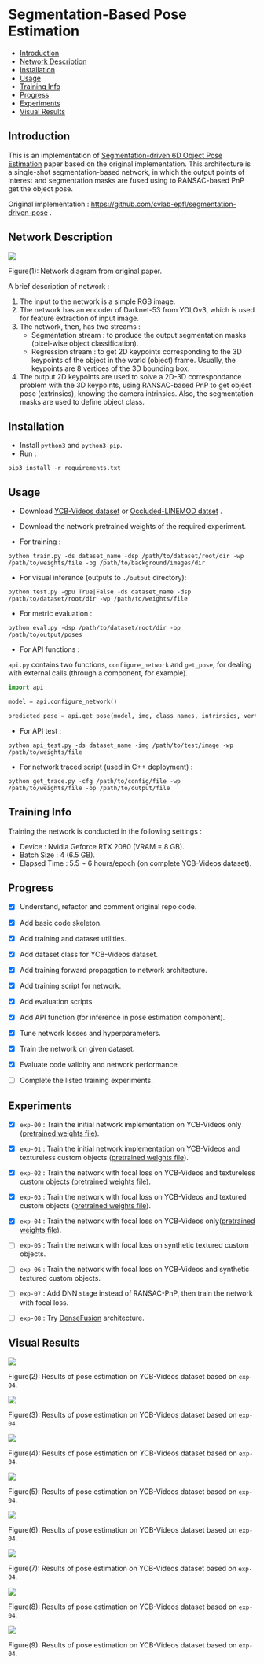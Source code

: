 # Segmentation-Based Pose Estimation

-   [Introduction](#Introduction)
-   [Network Description](#Network-Description)
-   [Installation](#Installation)
-   [Usage](#Usage)
-   [Training Info](#Training-Info)
-   [Progress](#Progress)
-   [Experiments](#Experiments)
-   [Visual Results](#Visual-Results)

## Introduction

This is an implementation of [Segmentation-driven 6D Object Pose Estimation](https://arxiv.org/abs/1812.02541) paper based on the original implementation. This architecture is a single-shot segmentation-based network, in which the output points of interest and segmentation masks are fused using to RANSAC-based PnP  get the object pose.

Original implementation : https://github.com/cvlab-epfl/segmentation-driven-pose .

## Network Description

![](./assets/network.jpg)

Figure(1): Network diagram from original paper.

A brief description of network :

1)  The input to the network is a simple RGB image.
2)  The network has an encoder of Darknet-53 from YOLOv3, which is used for feature extraction of input image.
3)  The network, then, has two streams :
    -   Segmentation stream : to produce the output segmentation masks (pixel-wise object classification).
    -   Regression stream : to get 2D keypoints corresponding to the 3D keypoints of the object in the world (object) frame. Usually, the keypoints are 8 vertices of the 3D bounding box.
4)  The output 2D keypoints are used to solve a 2D-3D correspondance problem with the 3D keypoints, using RANSAC-based PnP to get object pose (extrinsics), knowing the camera intrinsics. Also, the segmentation masks are used to define object class.

## Installation

-   Install `python3` and `python3-pip`.
-   Run :
```
pip3 install -r requirements.txt
```

## Usage

-   Download [YCB-Videos dataset](https://rse-lab.cs.washington.edu/projects/posecnn/) or [Occluded-LINEMOD datset](https://hci.iwr.uni-heidelberg.de/vislearn/iccv2015-occlusion-challenge/) .

-   Download the network pretrained weights of the required experiment. 

-   For training :

```
python train.py -ds dataset_name -dsp /path/to/dataset/root/dir -wp /path/to/weights/file -bg /path/to/background/images/dir
```

-   For visual inference (outputs to `./output` directory):

```
python test.py -gpu True|False -ds dataset_name -dsp /path/to/dataset/root/dir -wp /path/to/weights/file
```

-   For metric evaluation :

```
python eval.py -dsp /path/to/dataset/root/dir -op /path/to/output/poses
```

-   For API functions :

`api.py` contains two functions, `configure_network` and `get_pose`, for dealing with external calls (through a component, for example). 

```python
import api

model = api.configure_network()

predicted_pose = api.get_pose(model, img, class_names, intrinsics, vertices)
```

-   For API test :

```
python api_test.py -ds dataset_name -img /path/to/test/image -wp /path/to/weights/file
```

-   For network traced script (used in C++ deployment) :

```
python get_trace.py -cfg /path/to/config/file -wp /path/to/weights/file -op /path/to/output/file
```

## Training Info

Training the network is conducted in the following settings :

-   Device : Nvidia Geforce RTX 2080 (VRAM = 8 GB).
-   Batch Size : 4 (6.5 GB).
-   Elapsed Time : 5.5 ~ 6 hours/epoch (on complete YCB-Videos dataset).

## Progress

-   [x] Understand, refactor and comment original repo code.

-   [x] Add basic code skeleton.

-   [x] Add training and dataset utilities.

-   [x] Add dataset class for YCB-Videos dataset.

-   [x] Add training forward propagation to network architecture.

-   [x] Add training script for network.

-   [x] Add evaluation scripts.

-   [x] Add API function (for inference in pose estimation component).

-   [x] Tune network losses and hyperparameters.

-   [x] Train the network on given dataset.

-   [x] Evaluate code validity and network performance.

-   [ ] Complete the listed training experiments.

## Experiments

-   [x] `exp-00` : Train the initial network implementation on YCB-Videos only ([pretrained weights file](https://drive.google.com/file/d/1N-qI5dqFVSNryZ0WwKlLn7npDkyVs_eh/view?usp=sharing)).

-   [x] `exp-01` : Train the initial network implementation on YCB-Videos and textureless custom objects ([pretrained weights file](https://drive.google.com/file/d/1nU1NfQCtcLLxUaKt1xKs98nFMAtKAsyf/view?usp=sharing)).

-   [x] `exp-02` : Train the network with focal loss on YCB-Videos and textureless custom objects ([pretrained weights file](https://drive.google.com/file/d/1GhN81L2lkgpmOqig9--cBX_7fFQM6NED/view?usp=sharing)).

-   [x] `exp-03` : Train the network with focal loss on YCB-Videos and textured custom objects ([pretrained weights file](https://drive.google.com/file/d/1N1WHYQdYQLK_GWWhlm_pbk0noyuWnpZv/view?usp=sharing)).

-   [x] `exp-04` : Train the network with focal loss on YCB-Videos only([pretrained weights file](https://drive.google.com/file/d/1MUG7aqhGXlubtSJHlmY0xbFdLRrAOTX-/view?usp=sharing)).

-   [ ] `exp-05` : Train the network with focal loss on synthetic textured custom objects.

-   [ ] `exp-06` : Train the network with focal loss on YCB-Videos and synthetic textured custom objects.

-   [ ] `exp-07` : Add DNN stage instead of RANSAC-PnP, then train the network with focal loss.

-   [ ] `exp-08` : Try [DenseFusion](https://arxiv.org/abs/1901.04780) architecture.

## Visual Results

![](./assets/out1.jpg)

Figure(2): Results of pose estimation on YCB-Videos dataset based on `exp-04`.

![](./assets/out2.jpg)

Figure(3): Results of pose estimation on YCB-Videos dataset based on `exp-04`.

![](./assets/out3.jpg)

Figure(4): Results of pose estimation on YCB-Videos dataset based on `exp-04`.

![](./assets/out4.jpg)

Figure(5): Results of pose estimation on YCB-Videos dataset based on `exp-04`.

![](./assets/out5.jpg)

Figure(6): Results of pose estimation on YCB-Videos dataset based on `exp-04`.

![](./assets/out6.jpg)

Figure(7): Results of pose estimation on YCB-Videos dataset based on `exp-04`.

![](./assets/out7.jpg)

Figure(8): Results of pose estimation on YCB-Videos dataset based on `exp-04`.

![](./assets/out8.jpg)

Figure(9): Results of pose estimation on YCB-Videos dataset based on `exp-04`.
